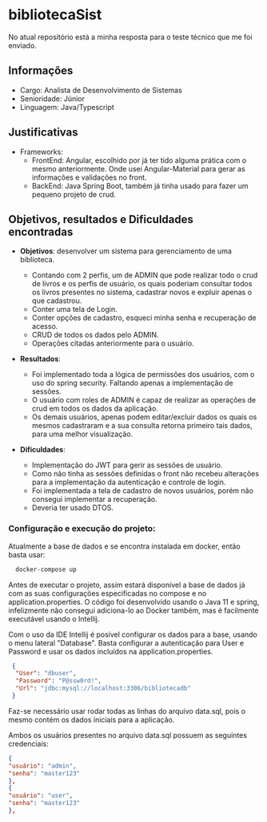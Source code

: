 # bibliotecaSist

No atual repositório está a minha resposta para o teste técnico que me foi enviado. 

## Informações
- Cargo: Analista de Desenvolvimento de Sistemas 
- Senioridade: Júnior
- Linguagem: Java/Typescript 

## Justificativas

- Frameworks: 
  - FrontEnd: Angular, escolhido por já ter tido alguma prática com o mesmo anteriormente. Onde usei Angular-Material para 
  gerar  as informações e validações no front. 
  - BackEnd: Java Spring Boot, também já tinha usado para fazer um pequeno projeto de crud. 
  
## Objetivos, resultados e Dificuldades encontradas  
- **Objetivos**: desenvolver um sistema para gerenciamento de uma biblioteca.
  - Contando com 2 perfis, um de ADMIN que pode realizar  todo o crud de livros e os perfis de usuário, os quais poderiam consultar 
    todos os livros presentes  no sistema, cadastrar novos e expluir apenas o que cadastrou. 
  - Conter uma tela de Login. 
  - Conter opções de cadastro, esqueci minha senha e recuperação de acesso. 
  - CRUD de todos os  dados pelo  ADMIN.
  - Operações citadas anteriormente para o usuário. 

- **Resultados**: 
  - Foi implementado toda a lógica de permissões dos usuários, com o uso do spring security. Faltando apenas a implementação de sessões.
  - O usuário com roles de ADMIN é capaz de realizar as operações de crud em todos os dados da aplicação. 
  - Os demais usuários, apenas podem editar/excluir dados os quais os mesmos cadastraram e a sua consulta retorna primeiro tais dados, para uma melhor visualização.

- **Dificuldades**: 
  - Implementação do JWT para gerir as sessões de usuário. 
  - Como não tinha as sessões definidas o front não recebeu alterações para a implementação da autenticação e controle de login.
  - Foi implementada a tela de cadastro de novos usuários, porém não consegui implementar a recuperação.
  - Deveria ter usado DTOS.
  
### Configuração e execução do projeto: 

Atualmente a base de dados e se encontra instalada em docker, então basta usar:  
  ```sh
    docker-compose up 
  ```
Antes de executar o projeto, assim estará disponível a base de dados já com as suas configurações especificadas no compose e no application.properties. 
O código foi desenvolvido usando o Java 11 e spring, infelizmente não consegui adiciona-lo ao Docker também, mas é facilmente  executável usando o Intellij. 

Com o uso da IDE Intellij é posível configurar os dados para a base, usando o menu lateral "Database".
Basta configurar a autenticação para  User e Password e usar os dados incluídos na application.properties. 
```json
 {
  "User": "dbuser",
  "Password": "P@ssw0rd!",
  "Url": "jdbc:mysql://localhost:3306/bibliotecadb"
 }
```

Faz-se necessário usar rodar todas as linhas do arquivo data.sql, pois o mesmo contém os dados iniciais para a aplicação. 

Ambos os usuários presentes no arquivo data.sql possuem as seguintes credenciais:  

```json
{ 
"usuário": "admin",
"senha": "master123"
},
{ 
"usuário": "user",
"senha": "master123"
},
```
